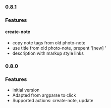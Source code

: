 ### 0.8.1

### Features
#### create-note
- copy note tags from old photo-note
- use title from old photo-note, prepent '[new] '
- description with markup style links

### 0.8.0

### Features
- initial version
- Adapted from argparse to click
- Supported actions: create-note, update
